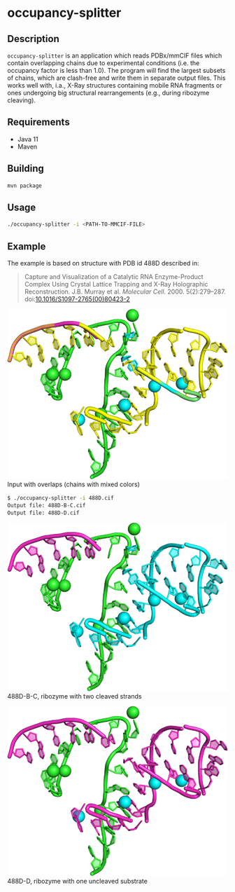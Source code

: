 # occupancy-splitter

## Description

`occupancy-splitter` is an application which reads PDBx/mmCIF files which contain overlapping chains due to experimental conditions (i.e. the occupancy factor is less than 1.0). The program will find the largest subsets of chains, which are clash-free and write them in separate output files. This works well with, i.a., X-Ray structures containing mobile RNA fragments or ones undergoing big structural rearrangements (e.g., during ribozyme cleaving).

## Requirements

- Java 11
- Maven

## Building

```sh
mvn package
```

## Usage

```sh
./occupancy-splitter -i <PATH-TO-MMCIF-FILE>
```

## Example

The example is based on structure with PDB id 488D described in:

> Capture and Visualization of a Catalytic RNA Enzyme-Product Complex Using Crystal Lattice Trapping and X-Ray Holographic Reconstruction. J.B. Murray et al. _Molecular Cell_. 2000. 5(2):279–287. doi:[10.1016/S1097-2765(00)80423-2](https://doi.org/10.1016/S1097-2765(00)80423-2)

![](assets/488D.png) Input with overlaps (chains with mixed colors)

```sh
$ ./occupancy-splitter -i 488D.cif
Output file: 488D-B-C.cif
Output file: 488D-D.cif
```

![](assets/488D-B-C.png) 488D-B-C, ribozyme with two cleaved strands

![](assets/488D-D.png) 488D-D, ribozyme with one uncleaved substrate
